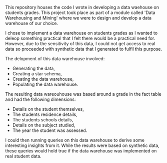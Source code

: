 This repository houses the code I wrote in developing a data waehouse on students grades. This project took place as part of a module called 'Data Warehousing and Mining' where we were to design and develop a data warehouse of our choice.

I chose to implement a data warehouse on students grades as I wanted to deleop something practical that I felt there would be a practical need for. However, due to the sensitivity of this data, I could not get access to real data so proceeded with synthetic data that I generated to fulfil this purpose.

The delopment of this data warehouse involved:
- Generating the data,
- Creating a star schema,
- Creating the data warehouse,
- Populating the data warehouse.

The resulting data wareouhouse was based around a grade in the fact table and had the following dimensions:
- Details on the student themselves,
- The students residence details,
- The students schools details,
- Details on the subject studied,
- The year the student was assessed.

I could then running queries on this data warehouse to derive some interesting insights from it. While the results were based on synthetic data, these queries would hold true if the data warehouse was implemented on real student data.
